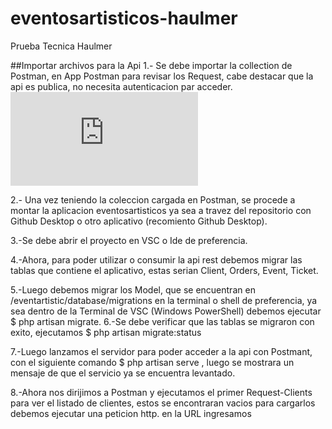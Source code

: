 # eventosartisticos-haulmer
Prueba Tecnica Haulmer

##Importar archivos para la Api
1.- Se debe importar la collection de Postman, en App Postman para revisar los Request, cabe destacar que la api es publica, no necesita autenticacion par acceder.
![](https://github.com/DavidEZM/eventosartisticos-haulmer/blob/main/eventos-artisticos.postman_collection.json)

2.- Una vez teniendo la coleccion cargada en Postman, se procede a montar la aplicacion eventosartisticos ya sea a travez del repositorio con Github Desktop o otro aplicativo (recomiento Github Desktop).

3.-Se debe abrir el proyecto en VSC o Ide de preferencia.

4.-Ahora, para poder utilizar o consumir la api rest debemos migrar las tablas que contiene el aplicativo, estas serian Client, Orders, Event, Ticket.

5.-Luego debemos migrar los Model, que se encuentran en /eventartistic/database/migrations en la terminal o shell de preferencia, ya sea dentro de la Terminal de VSC (Windows PowerShell) debemos ejecutar $ php artisan migrate.
6.-Se debe verificar que las tablas se migraron con exito, ejecutamos $ php artisan migrate:status 

7.-Luego lanzamos el servidor para poder acceder a la api con Postmant, con el siguiente comando $ php artisan serve , luego se mostrara un mensaje de que el servicio ya se encuentra levantado.

8.-Ahora nos dirijimos a Postman y ejecutamos el primer Request-Clients para ver el listado de clientes, estos se encontraran vacios para cargarlos debemos ejecutar una peticion http. en la URL ingresamos 
